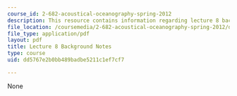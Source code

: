 ```yaml
---
course_id: 2-682-acoustical-oceanography-spring-2012
description: This resource contains information regarding lecture 8 background notes.
file_location: /coursemedia/2-682-acoustical-oceanography-spring-2012/dd5767e2b0bb489badbe5211c1ef7cf7_MIT2_682S12_bglec08.pdf
file_type: application/pdf
layout: pdf
title: Lecture 8 Background Notes
type: course
uid: dd5767e2b0bb489badbe5211c1ef7cf7

---
```

None